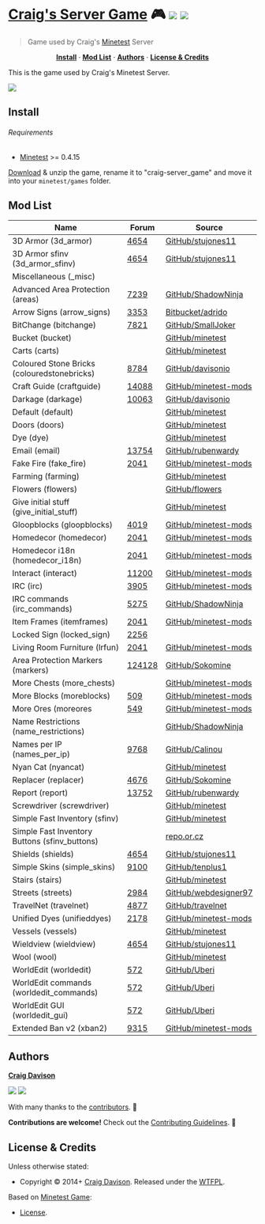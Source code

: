 # [Craig's Server Game](https://davison.io/minetest/craig-server_game/) :video_game: [![](https://img.shields.io/travis/davisonio/craig-server_game.svg?style=flat-square)](https://travis-ci.org/davisonio/craig-server_game) [![](https://img.shields.io/gitter/room/davisonio/craig-server_game.svg)](https://gitter.im/davisonio/craig-server_game)

> Game used by Craig's [Minetest](http://www.minetest.net) Server

<p align="center">
<b><a href="#install">Install</a></b>
·
<b><a href="#mod-list">Mod List</a></b>
·
<b><a href="#authors">Authors</a></b>
·
<b><a href="#license--credits">License & Credits</a></b>
</p>

This is the game used by Craig's Minetest Server.

![](https://davison.io/assets/img/minetest-craig-server_game-screenshot.jpg)

## Install

###### Requirements

- [Minetest](http://www.minetest.net) >= 0.4.15

[Download](https://github.com/davisonio/craig-server_game/archive/master.zip) & unzip the game, rename it to "craig-server_game" and move it into your `minetest/games` folder.


## Mod List

| Name                                      | Forum | Source |
|-------------------------------------------|-------|--------|
|3D Armor (3d_armor)|[4654](https://forum.minetest.net/viewtopic.php?id=4654)|[GitHub/stujones11](https://github.com/stujones11/minetest-3d_armor/tree/master/3d_armor)|
|3D Armor sfinv (3d_armor_sfinv)|[4654](https://forum.minetest.net/viewtopic.php?id=4654)|[GitHub/stujones11](https://github.com/stujones11/minetest-3d_armor/tree/master/3d_armor)|
|Miscellaneous (_misc)|||
|Advanced Area Protection (areas)|[7239](https://forum.minetest.net/viewtopic.php?id=7239)|[GitHub/ShadowNinja](https://github.com/ShadowNinja/areas)|
|Arrow Signs (arrow_signs)|[3353](https://forum.minetest.net/viewtopic.php?id=3353)|[Bitbucket/adrido](https://bitbucket.org/adrido/arrow_signs)|
|BitChange (bitchange)|[7821](https://forum.minetest.net/viewtopic.php?id=7821)|[GitHub/SmallJoker](https://github.com/SmallJoker/bitchange)|
|Bucket (bucket)||[GitHub/minetest](https://github.com/minetest/minetest_game/tree/master/mods/bucket)|
|Carts (carts)||[GitHub/minetest](https://github.com/minetest_game/tree/master/mods/carts)|
|Coloured Stone Bricks (colouredstonebricks)|[8784](https://forum.minetest.net/viewtopic.php?id=8784)|[GitHub/davisonio](https://github.com/davisonio/colouredstonebricks)|
|Craft Guide (craftguide)|[14088](https://forum.minetest.net/viewtopic.php?t=14088)|[GitHub/minetest-mods](https://github.com/minetest-mods/craftguide)|
|Darkage (darkage)|[10063](https://forum.minetest.net/viewtopic.php?id=10063)|[GitHub/davisonio](https://github.com/davisonio/darkage)|
|Default (default)||[GitHub/minetest](https://github.com/minetest/minetest_game/tree/master/mods/default)|
|Doors (doors)||[GitHub/minetest](https://github.com/minetest/minetest_game/tree/master/mods/doors)|
|Dye (dye)||[GitHub/minetest](https://github.com/minetest/minetest_game/tree/master/mods/dye)|
|Email (email)|[13754](https://forum.minetest.net/viewtopic.php?id=13754)|[GitHub/rubenwardy](https://github.com/rubenwardy/email)|
|Fake Fire (fake_fire)|[2041](https://forum.minetest.net/viewtopic.php?id=2041)|[GitHub/minetest-mods](https://github.com/minetest-mods/homedecor_modpack/tree/master/fake_fire)|
|Farming (farming)||[GitHub/minetest](https://github.com/minetest/minetest_game/tree/master/mods/farming)|
|Flowers (flowers)||[GitHub/flowers](https://github.com/minetest/minetest_game/tree/master/mods/flowers)|
|Give initial stuff (give_initial_stuff)||[GitHub/minetest](https://github.com/minetest/minetest_game/tree/master/mods/give_initial_stuff)|
|Gloopblocks (gloopblocks)|[4019](https://forum.minetest.net/viewtopic.php?id=4019)|[GitHub/minetest-mods](https://github.com/minetest-mods/gloopblocks)|
|Homedecor (homedecor)|[2041](https://forum.minetest.net/viewtopic.php?id=2041)|[GitHub/minetest-mods](https://github.com/minetest-mods/homedecor_modpack/tree/master/homedecor)|
|Homedecor i18n (homedecor_i18n)|[2041](https://forum.minetest.net/viewtopic.php?id=2041)|[GitHub/minetest-mods](https://github.com/minetest-mods/homedecor_modpack/tree/master/homedecor_i18n)|
|Interact (interact)|[11200](https://forum.minetest.net/viewtopic.php?id=11200)|[GitHub/minetest-mods](https://github.com/minetest-mods/interact)|
|IRC (irc)|[3905](https://forum.minetest.net/viewtopic.php?id=3905)|[GitHub/minetest-mods](https://github.com/minetest-mods/irc)|
|IRC commands (irc_commands)|[5275](https://forum.minetest.net/viewtopic.php?id=5275)|[GitHub/ShadowNinja](https://github.com/ShadowNinja/minetest-irc_commands)|
|Item Frames (itemframes)|[2041](https://forum.minetest.net/viewtopic.php?id=2041)|[GitHub/minetest-mods](https://github.com/minetest-mods/homedecor_modpack/tree/master/itemframes)|
|Locked Sign (locked_sign)|[2256](https://forum.minetest.net/viewtopic.php?id=2256)||
|Living Room Furniture (lrfun)|[2041](https://forum.minetest.net/viewtopic.php?id=2041)|[GitHub/minetest-mods](https://github.com/minetest-mods/homedecor_modpack/tree/master/lrfurn)|
|Area Protection Markers (markers)|[124128](https://forum.minetest.net/viewtopic.php?pid=124128)|[GitHub/Sokomine](https://github.com/Sokomine/markers)|
|More Chests (more_chests)||[GitHub/minetest-mods](https://github.com/minetest-mods/more_chests)|
|More Blocks (moreblocks)|[509](https://forum.minetest.net/viewtopic.php?id=509)|[GitHub/minetest-mods](https://github.com/minetest-mods/moreblocks)|
|More Ores (moreores|[549](https://forum.minetest.net/viewtopic.php?id=549)|[GitHub/minetest-mods](https://github.com/minetest-mods/moreores)|
|Name Restrictions (name_restrictions)||[GitHub/ShadowNinja](https://github.com/ShadowNinja/name_restrictions)|
|Names per IP (names_per_ip)|[9768](https://forum.minetest.net/viewtopic.php?id=9768)|[GitHub/Calinou](https://github.com/Calinou/carbone/tree/master/mods/names_per_ip)|
|Nyan Cat (nyancat)||[GitHub/minetest](https://github.com/minetest/minetest_game/tree/91182d6a9ec56c88096c1bad653a85426892c54d/mods/nyancat)|
|Replacer (replacer)|[4676](https://forum.minetest.net/viewtopic.php?id=4676)|[GitHub/Sokomine](https://github.com/Sokomine/replacer)|
|Report (report)|[13752](https://forum.minetest.net/viewtopic.php?id=13752)|[GitHub/rubenwardy](https://github.com/rubenwardy/report)|
|Screwdriver (screwdriver)||[GitHub/minetest](https://github.com/minetest/minetest_game/tree/master/mods/screwdriver)|
|Simple Fast Inventory (sfinv)||[GitHub/minetest](https://github.com/minetest/minetest_game/tree/master/mods/sfinv)|
|Simple Fast Inventory Buttons (sfinv_buttons)||[repo.or.cz](http://repo.or.cz/minetest_sfinv_buttons.git)|
|Shields (shields)|[4654](https://forum.minetest.net/viewtopic.php?id=4654)|[GitHub/stujones11](https://github.com/stujones11/minetest-3d_armor/tree/master/shields)|
|Simple Skins (simple_skins)|[9100](https://forum.minetest.net/viewtopic.php?id=9100)|[GitHub/tenplus1](https://github.com/tenplus1/simple_skins)|
|Stairs (stairs)||[GitHub/minetest](https://github.com/minetest/minetest_game/tree/master/mods/stairs)|
|Streets (streets)|[2984](https://forum.minetest.net/viewtopic.php?id=2984)|[GitHub/webdesigner97](https://github.com/minetest-streets/streets)|
|TravelNet (travelnet)|[4877](https://forum.minetest.net/viewtopic.php?id=4877)|[GitHub/travelnet](https://github.com/Sokomine/travelnet)|
|Unified Dyes (unifieddyes)|[2178](https://forum.minetest.net/viewtopic.php?id=2178)|[GitHub/minetest-mods](https://github.com/minetest-mods/unifieddyes)|
|Vessels (vessels)||[GitHub/minetest](https://github.com/minetest/minetest_game/tree/master/mods/vessels)|
|Wieldview (wieldview)|[4654](https://forum.minetest.net/viewtopic.php?id=4654)|[GitHub/stujones11](https://github.com/stujones11/minetest-3d_armor/tree/master/wieldview)|
|Wool (wool)||[GitHub/minetest](https://github.com/minetest/minetest_game/tree/master/mods/wool)|
|WorldEdit (worldedit)|[572](https://forum.minetest.net/viewtopic.php?id=572)|[GitHub/Uberi](https://github.com/Uberi/Minetest-WorldEdit/tree/master/worldedit)|
|WorldEdit commands (worldedit_commands)|[572](https://forum.minetest.net/viewtopic.php?id=572)|[GitHub/Uberi](https://github.com/Uberi/Minetest-WorldEdit/tree/master/worldedit_commands)|
|WorldEdit GUI (worldedit_gui)|[572](https://forum.minetest.net/viewtopic.php?id=572)|[GitHub/Uberi](https://github.com/Uberi/Minetest-WorldEdit/tree/master/worldedit_gui)|
|Extended Ban v2 (xban2)|[9315](https://forum.minetest.net/viewtopic.php?id=9315)|[GitHub/minetest-mods](https://github.com/minetest-mods/xban2)|


## Authors

**[Craig Davison](https://davison.io)**

[![](https://img.shields.io/github/followers/davisonio.svg?style=social&label=Follow%20davisonio)](https://github.com/davisonio) [![](https://img.shields.io/twitter/follow/davisonio.svg?style=social)](https://twitter.com/davisonio)

With many thanks to the [contributors](https://github.com/davisonio/craig-server_game/graphs/contributors). :clap:

**Contributions are welcome!** Check out the [Contributing Guidelines](https://github.com/davisonio/craig-server_game/blob/master/CONTRIBUTING.md). :raised_hands:

## License & Credits

Unless otherwise stated:

- Copyright © 2014+ [Craig Davison](https://davison.io). Released under the [WTFPL](http://www.wtfpl.net/txt/copying/).

Based on [Minetest Game](https://github.com/minetest/minetest_game):

- [License](https://github.com/minetest/minetest_game/blob/master/README.txt).
